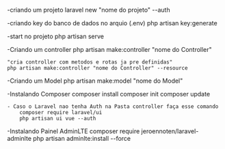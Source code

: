 -criando um projeto
    laravel new "nome do projeto" --auth

-criando key do banco de dados no arquio (.env)
    php artisan key:generate

-start no projeto
    php artisan serve

-Criando um controller
    php artisan make:controller "nome do Controller"
    
    "cria controller com metodos e rotas ja pre definidas"
    php artisan make:controller "nome do Controller" --resource
    
-Criando um Model
    php artisan make:model "nome do Model"

-Instalando Composer
    composer install
    composer init
    composer update

    - Caso o Laravel nao tenha Auth na Pasta controller faça esse comando
        composer require laravel/ui
        php artisan ui vue --auth

-Instalando Painel AdminLTE 
    composer require jeroennoten/laravel-adminlte
    php artisan adminlte:install --force